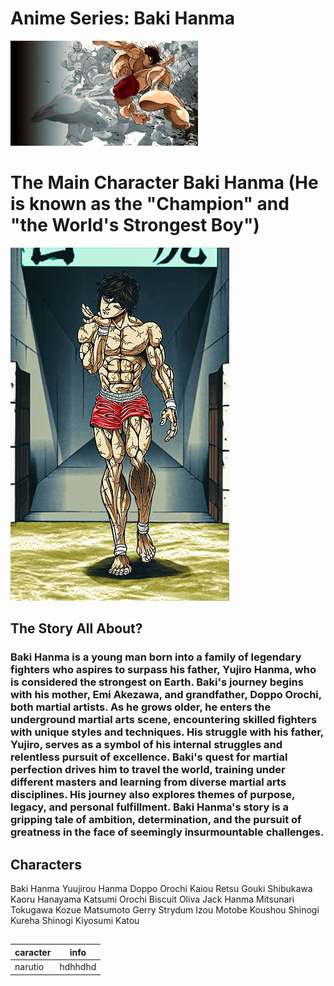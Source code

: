 # Anime Series: Baki Hanma

![Baki1!](Baki1.jpg)


# The Main Character Baki Hanma (He is known as the "Champion" and "the World's Strongest Boy")
![Baki1!](Baki2.jpg)

## The Story All About?
### Baki Hanma is a young man born into a family of legendary fighters who aspires to surpass his father, Yujiro Hanma, who is considered the strongest on Earth. Baki's journey begins with his mother, Emi Akezawa, and grandfather, Doppo Orochi, both martial artists. As he grows older, he enters the underground martial arts scene, encountering skilled fighters with unique styles and techniques. His struggle with his father, Yujiro, serves as a symbol of his internal struggles and relentless pursuit of excellence. Baki's quest for martial perfection drives him to travel the world, training under different masters and learning from diverse martial arts disciplines. His journey also explores themes of purpose, legacy, and personal fulfillment. Baki Hanma's story is a gripping tale of ambition, determination, and the pursuit of greatness in the face of seemingly insurmountable challenges.

## Characters
Baki Hanma
Yuujirou Hanma
Doppo Orochi
Kaiou Retsu
Gouki Shibukawa
Kaoru Hanayama
Katsumi Orochi
Biscuit Oliva
Jack Hanma
Mitsunari Tokugawa
Kozue Matsumoto
Gerry Strydum
Izou Motobe
Koushou Shinogi
Kureha Shinogi
Kiyosumi Katou

##
|caracter|info|
|--------|----|
|narutio|hdhhdhd|


